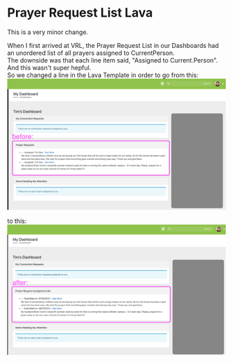 # Prayer Request List Lava
This is a very minor change.

When I first arrived at VRL, the Prayer Request List in our Dashboards had an unordered list of all prayers assigned to CurrentPerson.<br>
The downside was that each line item said, "Assigned to Current.Person". And this wasn't super hepful.<br>
So we changed a line in the Lava Template in order to go from this:<br>
![screenshot_1](../../_attachments/PrayerRequestList_1.png)

to this:<br>
![screenshot_2](../../_attachments/PrayerRequestList_2.png)